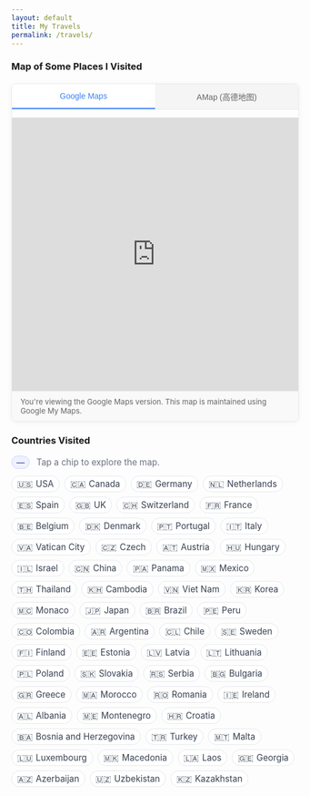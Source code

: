 ```yaml
---
layout: default
title: My Travels
permalink: /travels/
---
```


### Map of Some Places I Visited

<div class="map-container">
  <div class="map-tabs">
    <button class="map-tab active" onclick="switchMap('google')">Google Maps</button>
    <button class="map-tab" onclick="switchMap('amap')">AMap (高德地图)</button>
  </div>
  
  <div class="map-content">
    <div id="google-map" class="map-frame active">
      <iframe src="https://www.google.com/maps/d/embed?mid=1Ki6wGR5Omnjm2EQ1DdwmGktgpPY-R4E&ehbc=2E312F" width="100%" height="480" frameborder="0" style="border:0;" allowfullscreen></iframe>
    </div>
    
    <div id="amap-map" class="map-frame">
      <iframe id="amap-iframe" src="https://guinness.autonavi.com/activity/2020CommonLanding/index.html?id=default&local=1&logId=&logParams=&gd_from=jinisi&schema=amapuri%3A%2F%2Fajx_favorites%2Ffolder%3Fdata%3D%257B%2522ugcId%2522%253A%252207805534120186948934%2522%252C%2522forceCustom%2522%253Atrue%252C%2522pathId%2522%253A6%252C%2522isCreatorShare%2522%253Atrue%257D&share_from=favorites_FavoriteFolder&share_from_type=AJX&share_type=image&share_lastClickSpm=" width="100%" height="480" frameborder="0" style="border:0;" allowfullscreen></iframe>
    </div>
  </div>
  
  <div class="map-instructions">
    <p class="map-note">
      <span id="google-instructions" class="map-instruction active">
        You're viewing the Google Maps version. This map is maintained using Google My Maps.
      </span>
      <span id="amap-instructions" class="map-instruction">
        您正在查看高德地图版本。如果您在中国，此地图可能加载更快。
        <br>
        <a href="https://www.amap.com/" target="_blank">点击这里访问高德地图网站</a>创建您自己的地图收藏。
      </span>
    </p>
  </div>
</div>

<style>
  .map-container {
    width: 100%;
    max-width: 100%;
    margin: 20px 0;
    border: 1px solid #eaeaea;
    border-radius: 8px;
    overflow: hidden;
    box-shadow: 0 2px 10px rgba(0,0,0,0.05);
  }
  
  .map-tabs {
    display: flex;
    background-color: #f5f5f5;
    border-bottom: 1px solid #eaeaea;
  }
  
  .map-tab {
    flex: 1;
    padding: 12px;
    background: none;
    border: none;
    cursor: pointer;
    font-size: 14px;
    font-weight: 500;
    color: #666;
    transition: all 0.3s ease;
  }
  
  .map-tab.active {
    background-color: #fff;
    color: #3b82f6;
    border-bottom: 2px solid #3b82f6;
  }
  
  .map-tab:hover:not(.active) {
    background-color: #e9e9e9;
  }
  
  .map-content {
    position: relative;
    width: 100%;
    height: 480px;
  }
  
  .map-frame {
    position: absolute;
    top: 0;
    left: 0;
    width: 100%;
    height: 100%;
    display: none;
  }
  
  .map-frame.active {
    display: block;
  }
  
  .map-instructions {
    padding: 10px 15px;
    background-color: #f9f9f9;
    border-top: 1px solid #eaeaea;
  }
  
  .map-note {
    margin: 0;
    font-size: 13px;
    color: #666;
  }
  
  .map-instruction {
    display: none;
  }
  
  .map-instruction.active {
    display: block;
  }
  
  @media (max-width: 768px) {
    .map-content {
      height: 400px;
    }
  }
  
  @media (max-width: 480px) {
    .map-content {
      height: 300px;
    }
    
    .map-tab {
      padding: 10px 5px;
      font-size: 13px;
    }
  }
</style>

<script>
  function switchMap(mapType) {
    // Update tabs
    document.querySelectorAll('.map-tab').forEach(function(tab) {
      tab.classList.remove('active');
    });
    document.querySelector(`.map-tab[onclick="switchMap('${mapType}')"]`).classList.add('active');
    
    // Update map frames
    document.querySelectorAll('.map-frame').forEach(function(frame) {
      frame.classList.remove('active');
    });
    document.getElementById(`${mapType}-map`).classList.add('active');
    
    // Update instructions
    document.querySelectorAll('.map-instruction').forEach(function(instruction) {
      instruction.classList.remove('active');
    });
    document.getElementById(`${mapType}-instructions`).classList.add('active');
    
    // Save preference
    if (window.localStorage) {
      localStorage.setItem('preferredMapType', mapType);
    }
    
    // Auto-detect language and set appropriate map
    if (!localStorage.getItem('mapManuallySelected')) {
      const language = navigator.language || navigator.userLanguage;
      if (language && language.toLowerCase().startsWith('zh')) {
        switchMap('amap');
      }
      localStorage.setItem('mapManuallySelected', 'true');
    }
  }
  
  // Initialize on page load
  document.addEventListener('DOMContentLoaded', function() {
    // Check for saved preference
    if (window.localStorage && localStorage.getItem('preferredMapType')) {
      switchMap(localStorage.getItem('preferredMapType'));
    } else {
      // Auto-detect language and set appropriate map
      const language = navigator.language || navigator.userLanguage;
      if (language && language.toLowerCase().startsWith('zh')) {
        switchMap('amap');
      }
    }
  });
</script>


### Countries Visited

<div class="country-stats" style="margin: 8px 0 12px;">
  <span id="country-count" class="region-badge" style="display:inline-block;background:#eef2ff;color:#3730a3;border:1px solid #c7d2fe;border-radius:9999px;padding:2px 8px;font-size:0.9rem;">—</span>
  <span style="margin-left:8px;color:#6b7280;font-size:0.95rem;">Tap a chip to explore the map.</span>
  
</div>

<div class="country-chips" id="country-chips">
  <span class="chip"><span class="flag">🇺🇸</span>USA</span>
  <span class="chip"><span class="flag">🇨🇦</span>Canada</span>
  <span class="chip"><span class="flag">🇩🇪</span>Germany</span>
  <span class="chip"><span class="flag">🇳🇱</span>Netherlands</span>
  <span class="chip"><span class="flag">🇪🇸</span>Spain</span>
  <span class="chip"><span class="flag">🇬🇧</span>UK</span>
  <span class="chip"><span class="flag">🇨🇭</span>Switzerland</span>
  <span class="chip"><span class="flag">🇫🇷</span>France</span>
  <span class="chip"><span class="flag">🇧🇪</span>Belgium</span>
  <span class="chip"><span class="flag">🇩🇰</span>Denmark</span>
  <span class="chip"><span class="flag">🇵🇹</span>Portugal</span>
  <span class="chip"><span class="flag">🇮🇹</span>Italy</span>
  <span class="chip"><span class="flag">🇻🇦</span>Vatican City</span>
  <span class="chip"><span class="flag">🇨🇿</span>Czech</span>
  <span class="chip"><span class="flag">🇦🇹</span>Austria</span>
  <span class="chip"><span class="flag">🇭🇺</span>Hungary</span>
  <span class="chip"><span class="flag">🇮🇱</span>Israel</span>
  <span class="chip"><span class="flag">🇨🇳</span>China</span>
  <span class="chip"><span class="flag">🇵🇦</span>Panama</span>
  <span class="chip"><span class="flag">🇲🇽</span>Mexico</span>
  <span class="chip"><span class="flag">🇹🇭</span>Thailand</span>
  <span class="chip"><span class="flag">🇰🇭</span>Cambodia</span>
  <span class="chip"><span class="flag">🇻🇳</span>Viet Nam</span>
  <span class="chip"><span class="flag">🇰🇷</span>Korea</span>
  <span class="chip"><span class="flag">🇲🇨</span>Monaco</span>
  <span class="chip"><span class="flag">🇯🇵</span>Japan</span>
  <span class="chip"><span class="flag">🇧🇷</span>Brazil</span>
  <span class="chip"><span class="flag">🇵🇪</span>Peru</span>
  <span class="chip"><span class="flag">🇨🇴</span>Colombia</span>
  <span class="chip"><span class="flag">🇦🇷</span>Argentina</span>
  <span class="chip"><span class="flag">🇨🇱</span>Chile</span>
  <span class="chip"><span class="flag">🇸🇪</span>Sweden</span>
  <span class="chip"><span class="flag">🇫🇮</span>Finland</span>
  <span class="chip"><span class="flag">🇪🇪</span>Estonia</span>
  <span class="chip"><span class="flag">🇱🇻</span>Latvia</span>
  <span class="chip"><span class="flag">🇱🇹</span>Lithuania</span>
  <span class="chip"><span class="flag">🇵🇱</span>Poland</span>
  <span class="chip"><span class="flag">🇸🇰</span>Slovakia</span>
  <span class="chip"><span class="flag">🇷🇸</span>Serbia</span>
  <span class="chip"><span class="flag">🇧🇬</span>Bulgaria</span>
  <span class="chip"><span class="flag">🇬🇷</span>Greece</span>
  <span class="chip"><span class="flag">🇲🇦</span>Morocco</span>
  <span class="chip"><span class="flag">🇷🇴</span>Romania</span>
  <span class="chip"><span class="flag">🇮🇪</span>Ireland</span>
  <span class="chip"><span class="flag">🇦🇱</span>Albania</span>
  <span class="chip"><span class="flag">🇲🇪</span>Montenegro</span>
  <span class="chip"><span class="flag">🇭🇷</span>Croatia</span>
  <span class="chip"><span class="flag">🇧🇦</span>Bosnia and Herzegovina</span>
  <span class="chip"><span class="flag">🇹🇷</span>Turkey</span>
  <span class="chip"><span class="flag">🇲🇹</span>Malta</span>
  <span class="chip"><span class="flag">🇱🇺</span>Luxembourg</span>
  <span class="chip"><span class="flag">🇲🇰</span>Macedonia</span>
  <span class="chip"><span class="flag">🇱🇦</span>Laos</span>
  <span class="chip"><span class="flag">🇬🇪</span>Georgia</span>
  <span class="chip"><span class="flag">🇦🇿</span>Azerbaijan</span>
  <span class="chip"><span class="flag">🇺🇿</span>Uzbekistan</span>
  <span class="chip"><span class="flag">🇰🇿</span>Kazakhstan</span>
</div>

<style>
  .country-chips {
    display: flex;
    flex-wrap: wrap;
    gap: .5rem;
    align-items: center;
  }
  .chip {
    display: inline-block;
    padding: .25rem .6rem;
    border: 1px solid #e5e7eb;
    border-radius: 9999px;
    background: #fff;
    color: #374151;
    font-size: .95rem;
    white-space: nowrap;
    transition: background .2s ease, color .2s ease, border-color .2s ease;
    cursor: default;
  }
  .chip:hover {
    background: #f9fafb;
    border-color: #d1d5db;
  }
  .chip .flag { margin-right: .35rem; }
  @media (max-width: 480px) {
    .chip { font-size: .9rem; }
  }
</style>

<script>
  document.addEventListener('DOMContentLoaded', function(){
    const chips = document.querySelectorAll('#country-chips .chip');
    const countEl = document.getElementById('country-count');
    if (countEl) countEl.textContent = chips.length + ' countries';
  });
</script>
